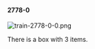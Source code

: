 #### 2778-0
![train-2778-0-0.png](https://github.com/lil-lab/nlvr/raw/master/nlvr/train/images/75/train-2778-0-0.png "train-2778-0-0.png")

There is a box with 3 items.
